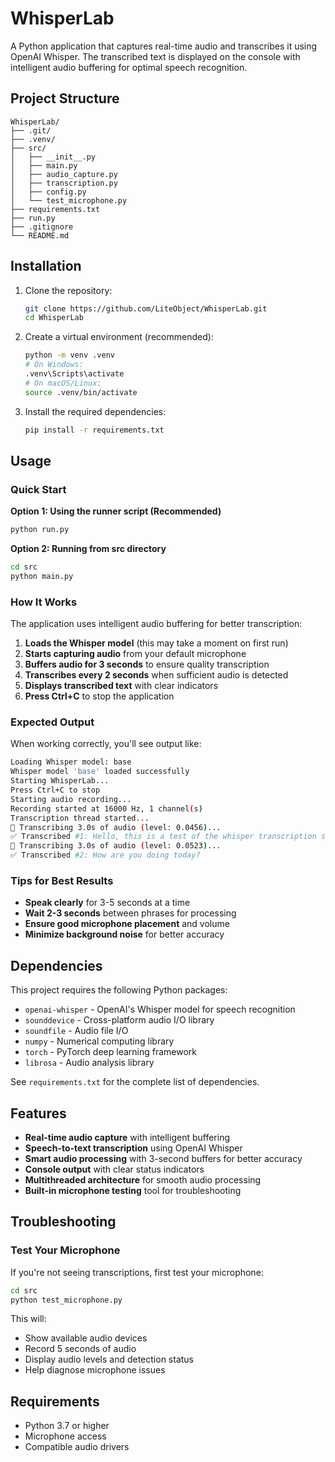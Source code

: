 # WhisperLab

A Python application that captures real-time audio and transcribes it using OpenAI Whisper. The transcribed text is displayed on the console with intelligent audio buffering for optimal speech recognition.

## Project Structure

```
WhisperLab/
├── .git/
├── .venv/
├── src/
│   ├── __init__.py
│   ├── main.py
│   ├── audio_capture.py
│   ├── transcription.py
│   ├── config.py
│   └── test_microphone.py
├── requirements.txt
├── run.py
├── .gitignore
└── README.md
```

## Installation

1. Clone the repository:
   ```bash
   git clone https://github.com/LiteObject/WhisperLab.git
   cd WhisperLab
   ```

2. Create a virtual environment (recommended):
   ```bash
   python -m venv .venv
   # On Windows:
   .venv\Scripts\activate
   # On macOS/Linux:
   source .venv/bin/activate
   ```

3. Install the required dependencies:
   ```bash
   pip install -r requirements.txt
   ```

## Usage

### Quick Start

**Option 1: Using the runner script (Recommended)**
```bash
python run.py
```

**Option 2: Running from src directory**
```bash
cd src
python main.py
```

### How It Works

The application uses intelligent audio buffering for better transcription:

1. **Loads the Whisper model** (this may take a moment on first run)
2. **Starts capturing audio** from your default microphone
3. **Buffers audio for 3 seconds** to ensure quality transcription
4. **Transcribes every 2 seconds** when sufficient audio is detected
5. **Displays transcribed text** with clear indicators
6. **Press Ctrl+C** to stop the application

### Expected Output

When working correctly, you'll see output like:
```bash
Loading Whisper model: base
Whisper model 'base' loaded successfully
Starting WhisperLab...
Press Ctrl+C to stop
Starting audio recording...
Recording started at 16000 Hz, 1 channel(s)
Transcription thread started...
🎤 Transcribing 3.0s of audio (level: 0.0456)...
✅ Transcribed #1: Hello, this is a test of the whisper transcription system.
🎤 Transcribing 3.0s of audio (level: 0.0523)...
✅ Transcribed #2: How are you doing today?
```

### Tips for Best Results

- **Speak clearly** for 3-5 seconds at a time
- **Wait 2-3 seconds** between phrases for processing
- **Ensure good microphone placement** and volume
- **Minimize background noise** for better accuracy

## Dependencies

This project requires the following Python packages:
- `openai-whisper` - OpenAI's Whisper model for speech recognition
- `sounddevice` - Cross-platform audio I/O library
- `soundfile` - Audio file I/O
- `numpy` - Numerical computing library
- `torch` - PyTorch deep learning framework
- `librosa` - Audio analysis library

See `requirements.txt` for the complete list of dependencies.

## Features

- **Real-time audio capture** with intelligent buffering
- **Speech-to-text transcription** using OpenAI Whisper
- **Smart audio processing** with 3-second buffers for better accuracy
- **Console output** with clear status indicators
- **Multithreaded architecture** for smooth audio processing
- **Built-in microphone testing** tool for troubleshooting

## Troubleshooting

### Test Your Microphone
If you're not seeing transcriptions, first test your microphone:
```bash
cd src
python test_microphone.py
```

This will:
- Show available audio devices
- Record 5 seconds of audio
- Display audio levels and detection status
- Help diagnose microphone issues

## Requirements

- Python 3.7 or higher
- Microphone access
- Compatible audio drivers
